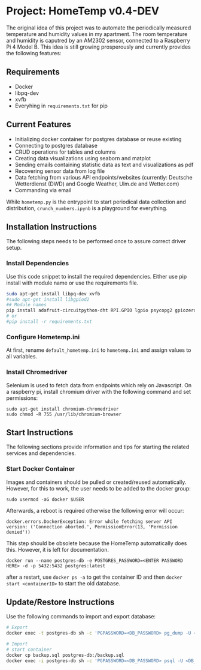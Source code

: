 # Project: HomeTemp v0.4-DEV

The original idea of this project was to automate the periodically measured temperature and humidity values in my
apartment. The room temperature and humidity is caputred by an AM2302 sensor, connected to a Raspberry Pi 4 Model B.
This idea is still growing prosperously and currently provides the following features:

## Requirements

- Docker
- libpq-dev
- xvfb
- Everyhing in `requirements.txt` for pip

## Current Features

- Initializing docker container for postgres database or reuse existing
- Connecting to postgres database
- CRUD operations for tables and columns
- Creating data visualizations using seaborn and matplot
- Sending emails containing statistic data as text and visualizations as pdf
- Recovering sensor data from log file
- Data fetching from various API endpoints/websites (currently: Deutsche Wetterdienst (DWD) and Google Weather, Ulm.de and Wetter.com)
- Commanding via email

While `hometemp.py` is the entrypoint to start periodical data collection and distribution, `crunch_numbers.ipynb` is a
playground for everything.

## Installation Instructions

The following steps needs to be performed once to assure correct driver setup.

### Install Dependencies

Use this code snippet to install the required dependencies. Either use pip install with module name or use the requirements file.

```bash
sudo apt-get install libpq-dev xvfb
#sudo apt-get install libgpiod2 
## Module names
pip install adafruit-circuitpython-dht RPI.GPIO lgpio psycopg2 gpiozero docker seaborn SQLAlchemy requests selenium schedule pyvirtualdisplay bs4
# or
#pip install -r requirements.txt
```

### Configure Hometemp.ini

At first, rename `default_hometemp.ini` to `hometemp.ini` and assign values to all variables.

### Install Chromedriver

Selenium is used to fetch data from endpoints which rely on Javascript.
On a raspberry pi, install chromium driver with the following command and set permissions:

```
sudo apt-get install chromium-chromedriver
sudo chmod -R 755 /usr/lib/chromium-browser 
```

## Start Instructions

The following sections provide information and tips for starting the related services and dependencies.

### Start Docker Container

Images and containers should be pulled or created/reused automatically. However, for this to work, the user needs to be
added to the docker group:

```
sudo usermod -aG docker $USER
```

Afterwards, a reboot is required otherwise the following error will occur:

```
docker.errors.DockerException: Error while fetching server API version: ('Connection aborted.', PermissionError(13, 'Permission denied'))
```

This step should be obsolete because the HomeTemp automatically does this. However, it is left for documentation.

```
docker run --name postgres-db -e POSTGRES_PASSWORD=<ENTER PASSWORD HERE> -d -p 5432:5432 postgres:latest
```

after a restart, use `docker ps -a` to get the container ID and then `docker start <containerID>` to start the old
database.

## Update/Restore Instructions

Use the following commands to import and export database:
```bash
# Export
docker exec -t postgres-db sh -c 'PGPASSWORD=<DB_PASSWORD> pg_dump -U <DB_USER> <DB_NAME>' > backup.sql

# Import
# start container
docker cp backup.sql postgres-db:/backup.sql
docker exec -i postgres-db sh -c 'PGPASSWORD=<DB_PASSWORD> psql -U <DB_USER> -d <DB_NAME>' < backup.sql
```
